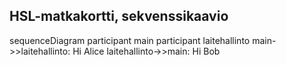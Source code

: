 ## HSL-matkakortti, sekvenssikaavio


sequenceDiagram
    participant main
    participant laitehallinto
    main->>laitehallinto: Hi Alice
    laitehallinto->>main: Hi Bob
